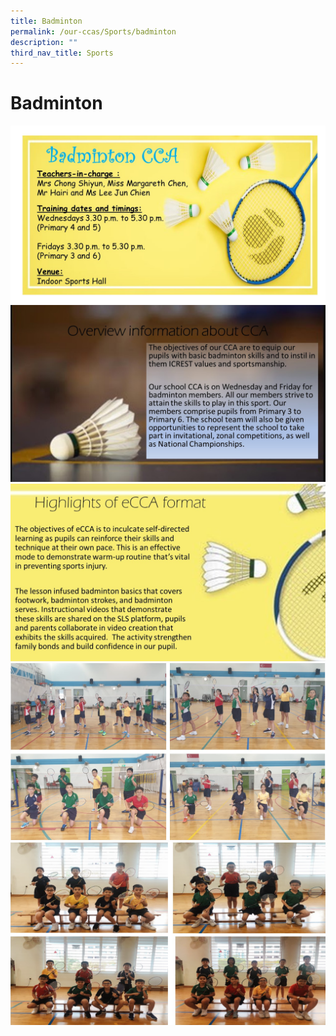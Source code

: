 ```yaml
---
title: Badminton
permalink: /our-ccas/Sports/badminton
description: ""
third_nav_title: Sports
---
```

# Badminton

![](/images/Slide1-2.jpg)
![](/images/Slide2-2.jpg)
![](/images/Slide3-1.jpg)
![](/images/badminton%201.png)
![](/images/badminton%202.png)